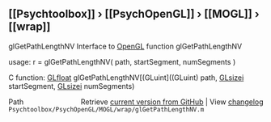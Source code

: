 ## [[Psychtoolbox]] &#8250; [[PsychOpenGL]] &#8250; [[MOGL]] &#8250; [[wrap]]

glGetPathLengthNV  Interface to [OpenGL](OpenGL) function glGetPathLengthNV  
  
usage:  r = glGetPathLengthNV( path, startSegment, numSegments )  
  
C function:  [GLfloat](GLfloat) glGetPathLengthNV[(GLuint]((GLuint) path, [GLsizei](GLsizei) startSegment, [GLsizei](GLsizei) numSegments)  




<div class="code_header" style="text-align:right;">
  <span style="float:left;">Path&nbsp;&nbsp;</span> <span class="counter">Retrieve <a href=
  "https://raw.github.com/Psychtoolbox-3/Psychtoolbox-3/beta/Psychtoolbox/PsychOpenGL/MOGL/wrap/glGetPathLengthNV.m">current version from GitHub</a> | View <a href=
  "https://github.com/Psychtoolbox-3/Psychtoolbox-3/commits/beta/Psychtoolbox/PsychOpenGL/MOGL/wrap/glGetPathLengthNV.m">changelog</a></span>
</div>
<div class="code">
  <code>Psychtoolbox/PsychOpenGL/MOGL/wrap/glGetPathLengthNV.m</code>
</div>


